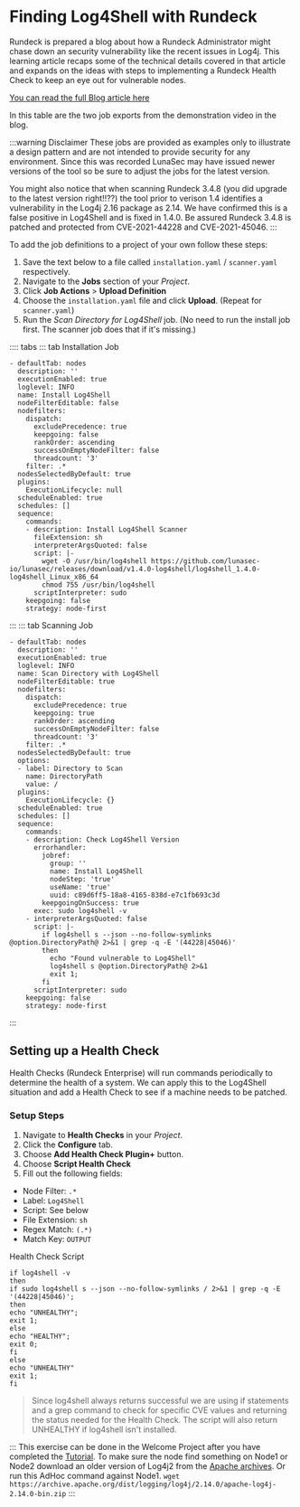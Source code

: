 # Finding Log4Shell with Rundeck

Rundeck is prepared a blog about how a Rundeck Administrator might chase down an security vulnerability like the recent issues in Log4j.  This learning article recaps some of the technical details covered in that article and expands on the ideas with steps to implementing a Rundeck Health Check to keep an eye out for vulnerable nodes.

[You can read the full Blog article here](https://www.rundeck.com/blog/chasing-log4shell-with-automation-mindset)

In this table are the two job exports from the demonstration video in the blog.

:::warning Disclaimer
These jobs are provided as examples only to illustrate a design pattern and are not intended to provide security for any environment.  Since this was recorded LunaSec may have issued newer versions of the tool so be sure to adjust the jobs for the latest version.

You might also notice that when scanning Rundeck 3.4.8 (you did upgrade to the latest version right!!??) the tool prior to verison 1.4 identifies a vulnerability in the Log4j 2.16 package as 2.14.  We have confirmed this is a false positive in Log4Shell and is fixed in 1.4.0.  Be assured Rundeck 3.4.8 is patched and protected from CVE-2021-44228 and CVE-2021-45046.
:::

To add the job definitions to a project of your own follow these steps:

1. Save the text below to a file called `installation.yaml` / `scanner.yaml` respectively.
1. Navigate to the **Jobs** section of your _Project_.
1. Click **Job Actions** > **Upload Definition**
1. Choose the `installation.yaml` file and click **Upload**.  (Repeat for `scanner.yaml`)
1. Run the _Scan Directory for Log4Shell_ job.  (No need to run the install job first.  The scanner job does that if it's missing.)

:::: tabs
::: tab Installation Job
```
- defaultTab: nodes
  description: ''
  executionEnabled: true
  loglevel: INFO
  name: Install Log4Shell
  nodeFilterEditable: false
  nodefilters:
    dispatch:
      excludePrecedence: true
      keepgoing: false
      rankOrder: ascending
      successOnEmptyNodeFilter: false
      threadcount: '3'
    filter: .*
  nodesSelectedByDefault: true
  plugins:
    ExecutionLifecycle: null
  scheduleEnabled: true
  schedules: []
  sequence:
    commands:
    - description: Install Log4Shell Scanner
      fileExtension: sh
      interpreterArgsQuoted: false
      script: |-
        wget -O /usr/bin/log4shell https://github.com/lunasec-io/lunasec/releases/download/v1.4.0-log4shell/log4shell_1.4.0-log4shell_Linux_x86_64
        chmod 755 /usr/bin/log4shell
      scriptInterpreter: sudo
    keepgoing: false
    strategy: node-first
```
:::
::: tab Scanning Job
```
- defaultTab: nodes
  description: ''
  executionEnabled: true
  loglevel: INFO
  name: Scan Directory with Log4Shell
  nodeFilterEditable: true
  nodefilters:
    dispatch:
      excludePrecedence: true
      keepgoing: true
      rankOrder: ascending
      successOnEmptyNodeFilter: false
      threadcount: '3'
    filter: .*
  nodesSelectedByDefault: true
  options:
  - label: Directory to Scan
    name: DirectoryPath
    value: /
  plugins:
    ExecutionLifecycle: {}
  scheduleEnabled: true
  schedules: []
  sequence:
    commands:
    - description: Check Log4Shell Version
      errorhandler:
        jobref:
          group: ''
          name: Install Log4Shell
          nodeStep: 'true'
          useName: 'true'
          uuid: c89d6ff5-18a8-4165-838d-e7c1fb693c3d
        keepgoingOnSuccess: true
      exec: sudo log4shell -v
    - interpreterArgsQuoted: false
      script: |-
        if log4shell s --json --no-follow-symlinks @option.DirectoryPath@ 2>&1 | grep -q -E '(44228|45046)'
        then
          echo "Found vulnerable to Log4Shell"
          log4shell s @option.DirectoryPath@ 2>&1
          exit 1;
        fi
      scriptInterpreter: sudo
    keepgoing: false
    strategy: node-first
```
:::

## Setting up a Health Check

Health Checks (Rundeck Enterprise) will run commands periodically to determine the health of a system.  We can apply this to the Log4Shell situation and add a Health Check to see if a machine needs to be patched.

### Setup Steps

1. Navigate to **Health Checks** in your _Project_.
1. Click the **Configure** tab.
1. Choose **Add Health Check Plugin+** button.
1. Choose **Script Health Check**
1. Fill out the following fields:
  - Node Filter: `.*`
  - Label: `Log4Shell`
  - Script: See below
  - File Extension: `sh`
  - Regex Match: `(.*)`
  - Match Key: `OUTPUT`

Health Check Script

```
if log4shell -v
then
if sudo log4shell s --json --no-follow-symlinks / 2>&1 | grep -q -E '(44228|45046)';
then
echo "UNHEALTHY";
exit 1;
else
echo "HEALTHY";
exit 0;
fi
else
echo "UNHEALTHY"
exit 1;
fi
```
> Since log4shell always returns successful we are using if statements and a grep command to check for specific CVE values and returning the status needed for the Health Check.  The script will also return UNHEALTHY if log4shell isn't installed.

:::
This exercise can be done in the Welcome Project after you have completed the [Tutorial](/learning/tutorial/).  To make sure the node find something on Node1 or Node2 download an older version of Log4j2 from the [Apache archives](https://archive.apache.org/dist/logging/log4j/).  Or run this AdHoc command against Node1. `wget https://archive.apache.org/dist/logging/log4j/2.14.0/apache-log4j-2.14.0-bin.zip`
:::
